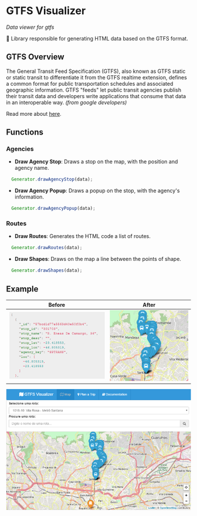 # GTFS Visualizer

*Data viewer for gtfs*

:bus: Library responsible for generating HTML data based on the GTFS format.

## GTFS Overview

  The General Transit Feed Specification (GTFS), also known as GTFS static or static transit to differentiate it from the GTFS realtime extension, defines a common format for public transportation schedules and associated geographic information. GTFS "feeds" let public transit agencies publish their transit data and developers write applications that consume that data in an interoperable way. *(from google developers)*

  Read more about [here](https://developers.google.com/transit/gtfs/).

## Functions
### Agencies
  - **Draw Agency Stop**: Draws a stop on the map, with the position and agency name.

  ```javascript
    Generator.drawAgencyStop(data);
  ```

  - **Draw Agency Popup**: Draws a popup on the stop, with the agency's information.

  ```javascript
    Generator.drawAgencyPopup(data);
  ```

### Routes
  - **Draw Routes**: Generates the HTML code a list of routes.

  ```javascript
    Generator.drawRoutes(data);
  ```

  - **Draw Shapes**: Draws on the map a line between the points of shape.

  ```javascript
    Generator.drawShapes(data);
  ```

## Example

  | Before        | After         |
  | ------------- |:-------------:|
  | ![json-stops](img/readme/json-stops.PNG) | ![stops](img/readme/stops.PNG) |

![GTFS Visualizer](img/gtfs-v.PNG)
